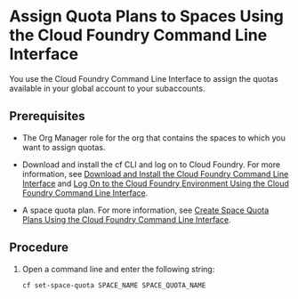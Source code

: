 <!-- loiod1e42039cf284190858bcb2d16b35986 -->

# Assign Quota Plans to Spaces Using the Cloud Foundry Command Line Interface

You use the Cloud Foundry Command Line Interface to assign the quotas available in your global account to your subaccounts.



<a name="loiod1e42039cf284190858bcb2d16b35986__prereq_dl2_smb_pbb"/>

## Prerequisites

-   The Org Manager role for the org that contains the spaces to which you want to assign quotas.
-   Download and install the cf CLI and log on to Cloud Foundry. For more information, see [Download and Install the Cloud Foundry Command Line Interface](download-and-install-the-cloud-foundry-command-line-interface-4ef907a.md) and [Log On to the Cloud Foundry Environment Using the Cloud Foundry Command Line Interface](log-on-to-the-cloud-foundry-environment-using-the-cloud-foundry-command-line-interface-7a37d66.md).

-   A space quota plan. For more information, see [Create Space Quota Plans Using the Cloud Foundry Command Line Interface](create-space-quota-plans-using-the-cloud-foundry-command-line-interface-504fde9.md).



## Procedure

1.  Open a command line and enter the following string:

    ```
    cf set-space-quota SPACE_NAME SPACE_QUOTA_NAME
    ```


